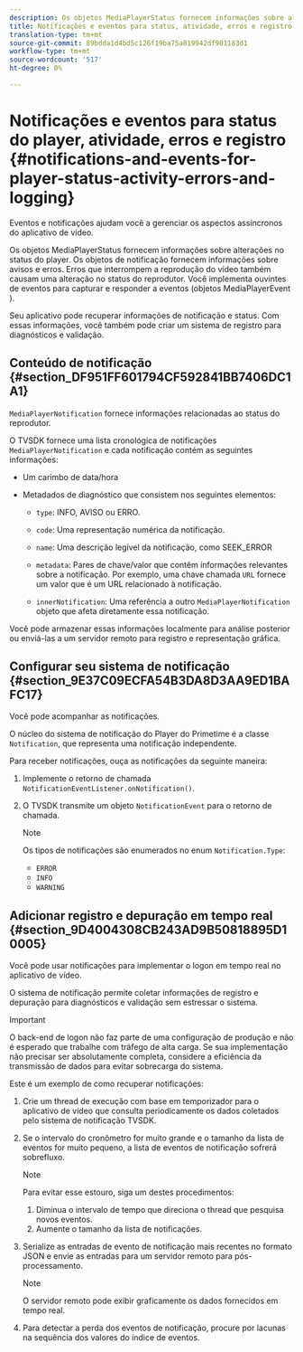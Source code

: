 ```yaml
---
description: Os objetos MediaPlayerStatus fornecem informações sobre alterações no status do player. Os objetos de notificação fornecem informações sobre avisos e erros. Erros que interrompem a reprodução do vídeo também causam uma alteração no status do reprodutor. Você implementa ouvintes de eventos para capturar e responder a eventos (objetos MediaPlayerEvent ).
title: Notificações e eventos para status, atividade, erros e registro do player
translation-type: tm+mt
source-git-commit: 89bdda1d4bd5c126f19ba75a819942df901183d1
workflow-type: tm+mt
source-wordcount: '517'
ht-degree: 0%

---
```



# Notificações e eventos para status do player, atividade, erros e registro {#notifications-and-events-for-player-status-activity-errors-and-logging}

Eventos e notificações ajudam você a gerenciar os aspectos assíncronos do aplicativo de vídeo.

Os objetos MediaPlayerStatus fornecem informações sobre alterações no status do player. Os objetos de notificação fornecem informações sobre avisos e erros. Erros que interrompem a reprodução do vídeo também causam uma alteração no status do reprodutor. Você implementa ouvintes de eventos para capturar e responder a eventos (objetos MediaPlayerEvent ).

Seu aplicativo pode recuperar informações de notificação e status. Com essas informações, você também pode criar um sistema de registro para diagnósticos e validação.

## Conteúdo de notificação {#section_DF951FF601794CF592841BB7406DC1A1}

`MediaPlayerNotification` fornece informações relacionadas ao status do reprodutor.

O TVSDK fornece uma lista cronológica de notificações `MediaPlayerNotification` e cada notificação contém as seguintes informações:

* Um carimbo de data/hora
* Metadados de diagnóstico que consistem nos seguintes elementos:

   * `type`: INFO, AVISO ou ERRO.
   * `code`: Uma representação numérica da notificação.
   * `name`: Uma descrição legível da notificação, como SEEK_ERROR
   * `metadata`: Pares de chave/valor que contêm informações relevantes sobre a notificação. Por exemplo, uma chave chamada `URL` fornece um valor que é um URL relacionado à notificação.

   * `innerNotification`: Uma referência a outro  `MediaPlayerNotification` objeto que afeta diretamente essa notificação.

Você pode armazenar essas informações localmente para análise posterior ou enviá-las a um servidor remoto para registro e representação gráfica.

## Configurar seu sistema de notificação {#section_9E37C09ECFA54B3DA8D3AA9ED1BAFC17}

Você pode acompanhar as notificações.

O núcleo do sistema de notificação do Player do Primetime é a classe `Notification`, que representa uma notificação independente.

Para receber notificações, ouça as notificações da seguinte maneira:

1. Implemente o retorno de chamada `NotificationEventListener.onNotification()`.
1. O TVSDK transmite um objeto `NotificationEvent` para o retorno de chamada.

   >[!NOTE]
   >
   >Os tipos de notificações são enumerados no enum `Notification.Type`:

   * `ERROR`
   * `INFO`
   * `WARNING`

## Adicionar registro e depuração em tempo real {#section_9D4004308CB243AD9B50818895D10005}

Você pode usar notificações para implementar o logon em tempo real no aplicativo de vídeo.

O sistema de notificação permite coletar informações de registro e depuração para diagnósticos e validação sem estressar o sistema.

>[!IMPORTANT]
>
>O back-end de logon não faz parte de uma configuração de produção e não é esperado que trabalhe com tráfego de alta carga. Se sua implementação não precisar ser absolutamente completa, considere a eficiência da transmissão de dados para evitar sobrecarga do sistema.

Este é um exemplo de como recuperar notificações:

1. Crie um thread de execução com base em temporizador para o aplicativo de vídeo que consulta periodicamente os dados coletados pelo sistema de notificação TVSDK.
1. Se o intervalo do cronômetro for muito grande e o tamanho da lista de eventos for muito pequeno, a lista de eventos de notificação sofrerá sobrefluxo.

   >[!NOTE]
   >
   >Para evitar esse estouro, siga um destes procedimentos:
   >
   >1. Diminua o intervalo de tempo que direciona o thread que pesquisa novos eventos.
   >1. Aumente o tamanho da lista de notificações.


1. Serialize as entradas de evento de notificação mais recentes no formato JSON e envie as entradas para um servidor remoto para pós-processamento.

   >[!NOTE]
   >
   >O servidor remoto pode exibir graficamente os dados fornecidos em tempo real.

1. Para detectar a perda dos eventos de notificação, procure por lacunas na sequência dos valores do índice de eventos.

